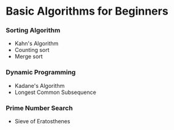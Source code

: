 # Basic Algorithms for Beginners
### Sorting Algorithm
- Kahn's Algorithm
- Counting sort
- Merge sort

### Dynamic Programming
- Kadane's Algorithm
- Longest Common Subsequence 

### Prime Number Search
- Sieve of Eratosthenes 
